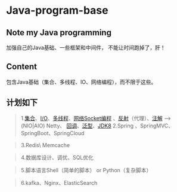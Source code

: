 # Java-program-base
Note my Java programming
---------------------------------------
加强自己的Java基础、一些框架和中间件，
不能让时间跑掉了，肝！

## Content
包含Java基础（集合、多线程、IO、网络编程），而不限于这些。

## 计划如下
>1.[集合](/src/com/glod/collect)、[I/O](/src/com/glod/IO)、[多线程](/src/com/glod/thread)、[网络Socket编程](/src/com/glod/socket)
、[反射](/src/com/glod/annotationAndReflection)（代理）、[注解](/src/com/glod/annotationAndReflection) —> (NIO|AIO)
Netty、
[回调](/src/com/glod/callback)、[泛型](/src/com/glod/generics)、[JDK8](/src/com/glod/Java8)
>2.Spring 、SpringMVC、SpringBoot、SpringCloud

>3.Redis\ Memcache

>4.数据库设计、调优、SQL优化

>5.脚本语言Shell（简单的脚本） or Python（复杂脚本）

>6.kafka、Nginx、ElasticSearch
